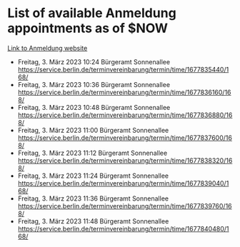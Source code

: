 # List of available Anmeldung appointments as of $NOW
[Link to Anmeldung website](https://service.berlin.de/terminvereinbarung/termin/tag.php?termin=1&anliegen[]=120686&dienstleisterlist=122210,122217,327316,122219,327312,122227,327314,122231,327346,122243,327348,122254,122252,329742,122260,329745,122262,329748,122271,327278,122273,327274,122277,327276,330436,122280,327294,122282,327290,122284,327292,122291,327270,122285,327266,122286,327264,122296,327268,150230,329760,122297,327286,122294,327284,122312,329763,122314,329775,122304,327330,122311,327334,122309,327332,317869,122281,327352,122279,329772,122283,122276,327324,122274,327326,122267,329766,122246,327318,122251,327320,122257,327322,122208,327298,122226,327300&herkunft=http%3A%2F%2Fservice.berlin.de%2Fdienstleistung%2F120686%2F)
- Freitag, 3. März 2023 10:24 Bürgeramt Sonnenallee https://service.berlin.de/terminvereinbarung/termin/time/1677835440/168/
- Freitag, 3. März 2023 10:36 Bürgeramt Sonnenallee https://service.berlin.de/terminvereinbarung/termin/time/1677836160/168/
- Freitag, 3. März 2023 10:48 Bürgeramt Sonnenallee https://service.berlin.de/terminvereinbarung/termin/time/1677836880/168/
- Freitag, 3. März 2023 11:00 Bürgeramt Sonnenallee https://service.berlin.de/terminvereinbarung/termin/time/1677837600/168/
- Freitag, 3. März 2023 11:12 Bürgeramt Sonnenallee https://service.berlin.de/terminvereinbarung/termin/time/1677838320/168/
- Freitag, 3. März 2023 11:24 Bürgeramt Sonnenallee https://service.berlin.de/terminvereinbarung/termin/time/1677839040/168/
- Freitag, 3. März 2023 11:36 Bürgeramt Sonnenallee https://service.berlin.de/terminvereinbarung/termin/time/1677839760/168/
- Freitag, 3. März 2023 11:48 Bürgeramt Sonnenallee https://service.berlin.de/terminvereinbarung/termin/time/1677840480/168/

